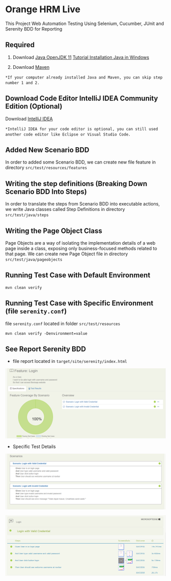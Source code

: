 #  Orange HRM Live

This Project Web Automation Testing Using Selenium, Cucumber, JUnit and Serenity BDD for Reporting

## Required

1. Download [Java OpenJDK 11](https://jdk.java.net/java-se-ri/11)
   [Tutorial Installation Java in Windows](https://www.petanikode.com/java-windows/)

2. Download [Maven](https://maven.apache.org/download.cgi?Preferred=ftp://ftp.osuosl.org/pub/apache/)

`*If your computer already installed Java and Maven, you can skip step number 1 and 2.`

## Download Code Editor IntelliJ IDEA Community Edition (Optional)
Download [IntelliJ IDEA](https://www.jetbrains.com/idea/download)

`*IntelliJ IDEA for your code editor is optional, you can still used another code editor like Eclipse or Visual Studio Code.`

## Added New Scenario BDD

In order to added some Scenario BDD, we can create new file feature in directory `src/test/resources/features`

## Writing the step definitions (Breaking Down Scenario BDD Into Steps)

In order to translate the steps from Scenario BDD into executable actions, we write Java classes called Step Definitions in directory `src/test/java/steps`

## Writing the Page Object Class

Page Objects are a way of isolating the implementation details of a web page inside a class, exposing only business-focused methods related to that page.
We can create new Page Object file in directory `src/test/java/pageobjects`


## Running Test Case with Default Environment

```
mvn clean verify
```

## Running Test Case with Specific Environment (file `serenity.conf`)

file `serenity.conf` located in folder `src/test/resources`

```
mvn clean verify -Denvironment=value
```

## See Report Serenity BDD

- file report located in `target/site/serenity/index.html`

![Example Serenity Report](./src/test/resources/assets/example-serenity-report-01.png)

- Specific Test Details

![Example Serenity Report](./src/test/resources/assets/example-serenity-report-02.png)

![Example Serenity Report](./src/test/resources/assets/example-serenity-report-03.png)